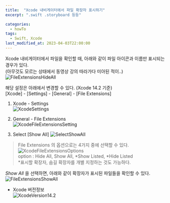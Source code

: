 ```yaml
---
title:  "Xcode 내비게이터에서 파일 확장자 표시하기"
excerpt: ".swift .storyboard 등등"

categories:
  - howTo
tags:
  - Swift, Xcode
last_modified_at: 2023-04-03T22:00:00
---
```

  
Xcode 내비게이터에서 파일을 확인할 때, 아래와 같이 파일 아이콘과 이름만 표시되는 경우가 있다.  
(아무것도 모르는 상태에서 동영상 강의 따라가다 미아된 적이..)  
![FileExtensionsHideAll](https://user-images.githubusercontent.com/129058815/229528668-fc3f00e0-888c-417a-a084-60f2e2faa9e6.png)  

해당 설정은 아래에서 변경할 수 있다. (Xcode 14.2 기준)  
[Xcode] - [Settings] - [General] - [File Extensions]  

1. Xcode - Settings  
![XcodeSettings](https://user-images.githubusercontent.com/129058815/229529212-8eeabb89-2bd6-4772-8557-6127dea9abc4.png)  

2. General - File Extensions  
![XcodeFileExtensionsSetting](https://user-images.githubusercontent.com/129058815/229529632-9054d5d7-38bc-460c-a6a6-e23fb04b361a.png)  

3. Select [Show All]
![SelectShowAll](https://user-images.githubusercontent.com/129058815/229531233-06d2ab6d-ccc3-4472-b907-a50a601ca335.png)  

> File Extensions 의 옵션으로는 4가지 중에 선택할 수 있다.  
> ![XcodeFileExtensionsOptions](https://user-images.githubusercontent.com/129058815/229530791-acf52756-5194-4d04-b021-90176e18d44f.png)  
> option : Hide All, Show All, *Show Listed, *Hide Listed  
> *표시할 확장자, 숨길 확장자를 개별 지정하는 것도 가능하다.  

*Show All* 을 선택하면, 아래와 같이 확장자가 표시된 파일들을 확인할 수 있다.
![FileExtensionsShowAll](https://user-images.githubusercontent.com/129058815/229531385-8617bd4c-1f3a-4127-8778-f94ab4e4b9c7.png)    

- Xcode 버전정보  
![XcodeVersion14.2](https://user-images.githubusercontent.com/129058815/229525627-73545fb1-0234-4aee-ae74-3bdbce92bc95.png)  

<!--사진 정렬이 너무 안예뻐서 나중에 다시 찍어서 정리해야지-->